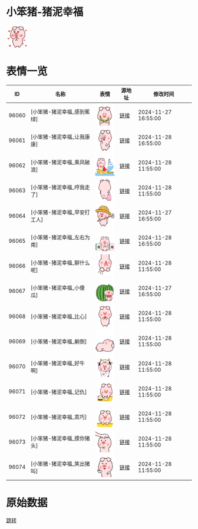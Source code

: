 # 小笨猪-猪泥幸福

<img src="./cover.png" height="60" alt="cover" />

# 表情一览

|ID|名称|表情|源地址|修改时间|
|----|----|----|----|----|
|96060|[小笨猪-猪泥幸福_感到蕉绿]|<img src="./pic/096060_%5B小笨猪-猪泥幸福_感到蕉绿%5D.png" height="60" alt="感到蕉绿"/>|[链接](https://i0.hdslb.com/bfs/garb/ac40345e40638082a9f8f4657070b074c4135d43.png)|2024-11-27 16:55:00|
|96061|[小笨猪-猪泥幸福_让我康康]|<img src="./pic/096061_%5B小笨猪-猪泥幸福_让我康康%5D.png" height="60" alt="让我康康"/>|[链接](https://i0.hdslb.com/bfs/garb/94024d69b35110cdf9424d344db5d56776b4559e.png)|2024-11-28 16:55:00|
|96062|[小笨猪-猪泥幸福_乘风破浪]|<img src="./pic/096062_%5B小笨猪-猪泥幸福_乘风破浪%5D.png" height="60" alt="乘风破浪"/>|[链接](https://i0.hdslb.com/bfs/garb/2734f31627729bbd4d5140a8b9bc9f7e966a278e.png)|2024-11-28 11:55:00|
|96063|[小笨猪-猪泥幸福_哼我走了]|<img src="./pic/096063_%5B小笨猪-猪泥幸福_哼我走了%5D.png" height="60" alt="哼我走了"/>|[链接](https://i0.hdslb.com/bfs/garb/82f76b671c6826ce447c90115b49d4175b249c71.png)|2024-11-28 11:55:00|
|96064|[小笨猪-猪泥幸福_早安打工人]|<img src="./pic/096064_%5B小笨猪-猪泥幸福_早安打工人%5D.png" height="60" alt="早安打工人"/>|[链接](https://i0.hdslb.com/bfs/garb/4b9051210fd0ecf56108b39cdeb2c0837688ddf7.png)|2024-11-27 16:55:00|
|96065|[小笨猪-猪泥幸福_左右为南]|<img src="./pic/096065_%5B小笨猪-猪泥幸福_左右为南%5D.png" height="60" alt="左右为南"/>|[链接](https://i0.hdslb.com/bfs/garb/59fc4a82d7d854b18d661f36e9d9c1db303cdc80.png)|2024-11-28 16:55:00|
|96066|[小笨猪-猪泥幸福_聊什么呢]|<img src="./pic/096066_%5B小笨猪-猪泥幸福_聊什么呢%5D.png" height="60" alt="聊什么呢"/>|[链接](https://i0.hdslb.com/bfs/garb/2d2a5e0d63dc759a9321488ab13b8a3403b5de04.png)|2024-11-28 11:55:00|
|96067|[小笨猪-猪泥幸福_小傻瓜]|<img src="./pic/096067_%5B小笨猪-猪泥幸福_小傻瓜%5D.png" height="60" alt="小傻瓜"/>|[链接](https://i0.hdslb.com/bfs/garb/654682c20c09cf38a8cc80a5d888c50874b2fb9c.png)|2024-11-27 16:55:00|
|96068|[小笨猪-猪泥幸福_比心]|<img src="./pic/096068_%5B小笨猪-猪泥幸福_比心%5D.png" height="60" alt="比心"/>|[链接](https://i0.hdslb.com/bfs/garb/69fc34fb56dd0d78f19c781a934dbc14b279f7ee.png)|2024-11-28 11:55:00|
|96069|[小笨猪-猪泥幸福_躺倒]|<img src="./pic/096069_%5B小笨猪-猪泥幸福_躺倒%5D.png" height="60" alt="躺倒"/>|[链接](https://i0.hdslb.com/bfs/garb/f46f620ebfaf82b24375e3c0c68d86630dc15f3d.png)|2024-11-28 11:55:00|
|96070|[小笨猪-猪泥幸福_好牛啊]|<img src="./pic/096070_%5B小笨猪-猪泥幸福_好牛啊%5D.png" height="60" alt="好牛啊"/>|[链接](https://i0.hdslb.com/bfs/garb/c8f90444693b9d28c96edd7bf89c84b2116e810a.png)|2024-11-28 11:55:00|
|96071|[小笨猪-猪泥幸福_记仇]|<img src="./pic/096071_%5B小笨猪-猪泥幸福_记仇%5D.png" height="60" alt="记仇"/>|[链接](https://i0.hdslb.com/bfs/garb/295768c0b37fa303841cd53f0af25a3e09e38220.png)|2024-11-28 11:55:00|
|96072|[小笨猪-猪泥幸福_乖巧]|<img src="./pic/096072_%5B小笨猪-猪泥幸福_乖巧%5D.png" height="60" alt="乖巧"/>|[链接](https://i0.hdslb.com/bfs/garb/52db318525aa47895892b0da33adccaa44796eb5.png)|2024-11-28 11:55:00|
|96073|[小笨猪-猪泥幸福_摸你猪头]|<img src="./pic/096073_%5B小笨猪-猪泥幸福_摸你猪头%5D.png" height="60" alt="摸你猪头"/>|[链接](https://i0.hdslb.com/bfs/garb/689d576284c6140b6a977b6ec79bc66027fd7251.png)|2024-11-28 11:55:00|
|96074|[小笨猪-猪泥幸福_笑出猪叫]|<img src="./pic/096074_%5B小笨猪-猪泥幸福_笑出猪叫%5D.png" height="60" alt="笑出猪叫"/>|[链接](https://i0.hdslb.com/bfs/garb/d72127e5cfafc6d2549ba09e355d5933e3af4a6c.png)|2024-11-28 11:55:00|

# 原始数据

[跳转](./raw.json)

